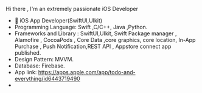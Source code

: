 Hi there ,
I'm an extremely passionate iOS Developer
- 📱 iOS App Developer(SwiftUI,UIkit)
- Programming Language: Swift ,C/C++, Java ,Python.
- Frameworks and Library : SwiftUI,UIkit, Swift Package manager , Alamofire , CocoaPods , Core Data ,core graphics, core location, In-App Purchase , Push Notification,REST API , Appstore connect app published.
- Design Pattern: MVVM.
- Database: Firebase.
-  App link: https://apps.apple.com/app/todo-and-everything/id6443719490
-  
<!---
mdmarufprodhan/mdmarufprodhan is a ✨ special ✨ repository because its `README.md` (this file) appears on your GitHub profile.
You can click the Preview link to take a look at your changes.
--->
